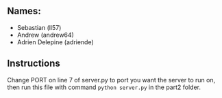 ## Names:
- Sebastian (ll57) 
- Andrew (andrew64)
- Adrien Delepine (adriende)

## Instructions 
Change PORT on line 7 of server.py to port you want the server to run on, then run this file with
command `python server.py` in the part2 folder.